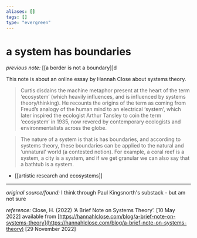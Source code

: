 ```yaml
---
aliases: []
tags: []
type: "evergreen"
---
```


# a system has boundaries

_previous note:_ [[a border is not a boundary]]d

This note is about an online essay by Hannah Close about systems theory.

> Curtis disdains the machine metaphor present at the heart of the term ‘ecosystem’ (which heavily influences, and is influenced by systems theory/thinking). He recounts the origins of the term as coming from Freud’s analogy of the human mind to an electrical ‘system’, which later inspired the ecologist Arthur Tansley to coin the term ‘ecosystem’ in 1935, now revered by contemporary ecologists and environmentalists across the globe.


> The nature of a system is that is has boundaries, and according to systems theory, these boundaries can be applied to the natural and ‘unnatural’ world (a contested notion). For example, a coral reef is a system, a city is a system, and if we get granular we can also say that a bathtub is a system.

- [[artistic research and ecosystems]]
---

_original source/found:_ I think through Paul Kingsnorth's substack - but am not sure

_reference:_ Close, H. (2022) ‘A Brief Note on Systems Theory’. [10 May 2022] available from [https://hannahlclose.com/blog/a-brief-note-on-systems-theory](https://hannahlclose.com/blog/a-brief-note-on-systems-theory) [29 November 2022]



